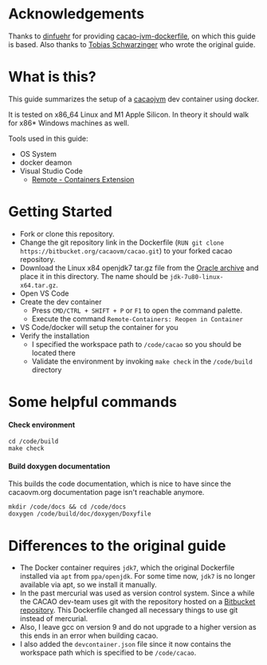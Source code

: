 # Acknowledgements

Thanks to [dinfuehr](https://gist.github.com/dinfuehr) for providing [cacao-jvm-dockerfile](https://gist.github.com/dinfuehr/ab83ad825cd24be0e816588d0465a7fb), on which this guide is based.
Also thanks to [Tobias Schwarzinger](https://github.com/tobixdev) who wrote the original guide.

# What is this?

This guide summarizes the setup of a [cacaojvm](http://www.cacaojvm.org/) dev container using docker.

It is tested on x86_64 Linux and M1 Apple Silicon. In theory it should walk for x86* Windows machines as well.

Tools used in this guide:
* OS System
* docker deamon
* Visual Studio Code
    * [Remote - Containers Extension](https://marketplace.visualstudio.com/items?itemName=ms-vscode-remote.remote-containers)

# Getting Started

* Fork or clone this repository.
* Change the git repository link in the Dockerfile (`RUN git clone https://bitbucket.org/cacaovm/cacao.git`) to your forked cacao repository.
* Download the Linux x84 openjdk7 tar.gz file from the [Oracle archive](https://www.oracle.com/java/technologies/javase/javase7-archive-downloads.html) and place it in this directory. The name should be `jdk-7u80-linux-x64.tar.gz`.
* Open VS Code
* Create the dev container
    * Press `CMD/CTRL + SHIFT + P` or `F1` to open the command palette.
    * Execute the command `Remote-Containers: Reopen in Container`
* VS Code/docker will setup the container for you
* Verify the installation
  * I specified the workspace path to `/code/cacao` so you should be located there
  * Validate the environment by invoking `make check` in the `/code/build` directory

# Some helpful commands

#### Check environment
```
cd /code/build 
make check
```
#### Build doxygen documentation
This builds the code documentation, which is nice to have since the cacaovm.org documentation page isn't reachable anymore.
```
mkdir /code/docs && cd /code/docs
doxygen /code/build/doc/doxygen/Doxyfile
```
# Differences to the original guide

* The Docker container requires `jdk7`, which the original Dockerfile installed via `apt` from `ppa/openjdk`. For some time now, `jdk7` is no longer available via apt, so we install it manually.
* In the past mercurial was used as version control system. Since a while the CACAO dev-team uses git with the repository hosted on a [Bitbucket repository](https://bitbucket.org/cacaovm/cacao/src/master/). This Dockerfile changed all necessary things to use git instead of mercurial.
* Also, I leave gcc on version 9 and do not upgrade to a higher version as this ends in an error when building cacao.
* I also added the `devcontainer.json` file since it now contains the workspace path which is specified to be `/code/cacao`.
